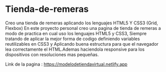 # Tienda-de-remeras
Creo una tienda de remeras aplicando los lenguajes HTML5 Y CSS3 (Grid, Flexbox)
En este proyecto personal creo una pagina de tienda de remeras a modo de practica en cual uso los lenguajes
HTML5 y CSS3, Siempre tratando de aplicar la mejor forma de codigo definiendo variables reutilizables en CSS3
y Aplicando buena estructura para que el navegador lea correctamente el HTML.Ademas haciendola responsive para los dispositivos con resoluciones mas pequeñas.

Link de la pagina : https://modelodetiendavirtual.netlify.app
